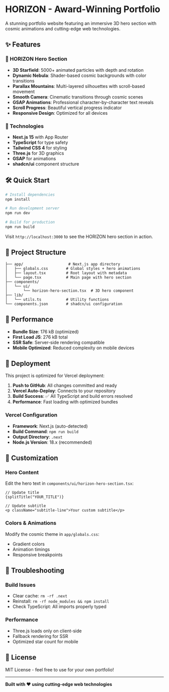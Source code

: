 # HORIZON - Award-Winning Portfolio

A stunning portfolio website featuring an immersive 3D hero section with cosmic animations and cutting-edge web technologies.

## ✨ Features

### 🌌 HORIZON Hero Section
- **3D Starfield**: 5000+ animated particles with depth and rotation
- **Dynamic Nebula**: Shader-based cosmic backgrounds with color transitions  
- **Parallax Mountains**: Multi-layered silhouettes with scroll-based movement
- **Smooth Camera**: Cinematic transitions through cosmic scenes
- **GSAP Animations**: Professional character-by-character text reveals
- **Scroll Progress**: Beautiful vertical progress indicator
- **Responsive Design**: Optimized for all devices

### 🚀 Technologies
- **Next.js 15** with App Router
- **TypeScript** for type safety
- **Tailwind CSS 4** for styling
- **Three.js** for 3D graphics
- **GSAP** for animations
- **shadcn/ui** component structure

## 🛠️ Quick Start

```bash
# Install dependencies
npm install

# Run development server
npm run dev

# Build for production
npm run build
```

Visit `http://localhost:3000` to see the HORIZON hero section in action.

## 📁 Project Structure

```
├── app/                    # Next.js app directory
│   ├── globals.css        # Global styles + hero animations
│   ├── layout.tsx         # Root layout with metadata
│   └── page.tsx           # Main page with hero section
├── components/
│   └── ui/
│       └── horizon-hero-section.tsx  # 3D hero component
├── lib/
│   └── utils.ts           # Utility functions
└── components.json        # shadcn/ui configuration
```

## 🎯 Performance

- **Bundle Size**: 176 kB (optimized)
- **First Load JS**: 276 kB total
- **SSR Safe**: Server-side rendering compatible
- **Mobile Optimized**: Reduced complexity on mobile devices

## 🚀 Deployment

This project is optimized for Vercel deployment:

1. **Push to GitHub**: All changes committed and ready
2. **Vercel Auto-Deploy**: Connects to your repository
3. **Build Success**: ✅ All TypeScript and build errors resolved
4. **Performance**: Fast loading with optimized bundles

### Vercel Configuration
- **Framework**: Next.js (auto-detected)
- **Build Command**: `npm run build`
- **Output Directory**: `.next`
- **Node.js Version**: 18.x (recommended)

## 🎨 Customization

### Hero Content
Edit the hero text in `components/ui/horizon-hero-section.tsx`:
```tsx
// Update title
{splitTitle("YOUR_TITLE")}

// Update subtitle
<p className="subtitle-line">Your custom subtitle</p>
```

### Colors & Animations
Modify the cosmic theme in `app/globals.css`:
- Gradient colors
- Animation timings
- Responsive breakpoints

## 🐛 Troubleshooting

### Build Issues
- Clear cache: `rm -rf .next`
- Reinstall: `rm -rf node_modules && npm install`
- Check TypeScript: All imports properly typed

### Performance
- Three.js loads only on client-side
- Fallback rendering for SSR
- Optimized star count for mobile

## 📄 License

MIT License - feel free to use for your own portfolio!

---

**Built with ❤️ using cutting-edge web technologies**
